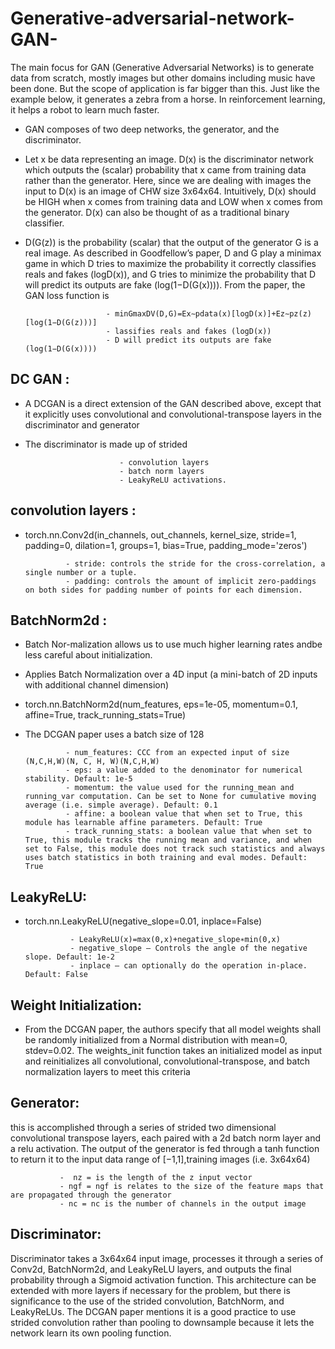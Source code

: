 # Generative-adversarial-network-GAN-
The main focus for GAN (Generative Adversarial Networks) is to generate data from scratch, mostly images but other domains including music have been done. But the scope of application is far bigger than this. Just like the example below, it generates a zebra from a horse. In reinforcement learning, it helps a robot to learn much faster.

- GAN composes of two deep networks, the generator, and the discriminator. 
- Let x be data representing an image. D(x) is the discriminator network which outputs the (scalar) probability that x came from training data rather than the generator. Here, since we are dealing with images the input to D(x) is an image of CHW size 3x64x64. Intuitively, D(x) should be HIGH when x comes from training data and LOW when x comes from the generator. D(x) can also be thought of as a traditional binary classifier.

- D(G(z)) is the probability (scalar) that the output of the generator G is a real image. As described in Goodfellow’s paper, D and G play a minimax game in which D tries to maximize the probability it correctly classifies reals and fakes (logD(x)), and G tries to minimize the probability that D will predict its outputs are fake (log(1−D(G(x)))). From the paper, the GAN loss function is
               
                        - minGmaxDV(D,G)=Ex∼pdata(x)[logD(x)]+Ez∼pz(z)[log(1−D(G(z)))]
                        - lassifies reals and fakes (logD(x))
                        - D will predict its outputs are fake (log(1−D(G(x))))
      
     
## DC GAN :
- A DCGAN is a direct extension of the GAN described above, except that it explicitly uses convolutional and convolutional-transpose layers in the discriminator and generator
- The discriminator is made up of strided

                           - convolution layers
                           - batch norm layers
                           - LeakyReLU activations.
                
## convolution layers : 
- torch.nn.Conv2d(in_channels, out_channels, kernel_size, stride=1, padding=0,      dilation=1, groups=1, bias=True, padding_mode='zeros')

               - stride: controls the stride for the cross-correlation, a single number or a tuple.
               - padding: controls the amount of implicit zero-paddings on both sides for padding number of points for each dimension.
               
## BatchNorm2d : 
- Batch Nor-malization allows us to use much higher learning rates andbe less careful about initialization.
- Applies Batch Normalization over a 4D input (a mini-batch of 2D inputs with additional channel dimension)
- torch.nn.BatchNorm2d(num_features, eps=1e-05, momentum=0.1, affine=True, track_running_stats=True)
- The DCGAN paper uses a batch size of 128 
 
               
               - num_features: CCC from an expected input of size (N,C,H,W)(N, C, H, W)(N,C,H,W)
               - eps: a value added to the denominator for numerical stability. Default: 1e-5
               - momentum: the value used for the running_mean and running_var computation. Can be set to None for cumulative moving average (i.e. simple average). Default: 0.1
               - affine: a boolean value that when set to True, this module has learnable affine parameters. Default: True
               - track_running_stats: a boolean value that when set to True, this module tracks the running mean and variance, and when set to False, this module does not track such statistics and always uses batch statistics in both training and eval modes. Default: True
               
## LeakyReLU:
- torch.nn.LeakyReLU(negative_slope=0.01, inplace=False)
                        
                - LeakyReLU(x)=max(0,x)+negative_slope∗min(0,x)
                - negative_slope – Controls the angle of the negative slope. Default: 1e-2
                - inplace – can optionally do the operation in-place. Default: False
                
                
## Weight Initialization:
- From the DCGAN paper, the authors specify that all model weights shall be randomly initialized from a Normal distribution with mean=0, stdev=0.02. The weights_init function takes an initialized model as input and reinitializes all convolutional, convolutional-transpose, and batch normalization layers to meet this criteria

## Generator: 
this is accomplished through a series of strided two dimensional convolutional transpose layers, each paired with a 2d batch norm layer and a relu activation. The output of the generator is fed through a tanh function to return it to the input data range of [−1,1],training images (i.e. 3x64x64)
               
               -  nz = is the length of the z input vector
               - ngf = ngf is relates to the size of the feature maps that are propagated through the generator
               - nc = nc is the number of channels in the output image 
               
## Discriminator:
Discriminator takes a 3x64x64 input image, processes it through a series of Conv2d, BatchNorm2d, and LeakyReLU layers, and outputs the final probability through a Sigmoid activation function. This architecture can be extended with more layers if necessary for the problem, but there is significance to the use of the strided convolution, BatchNorm, and LeakyReLUs. The DCGAN paper mentions it is a good practice to use strided convolution rather than pooling to downsample because it lets the network learn its own pooling function. 
 


               
